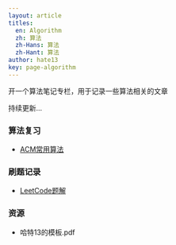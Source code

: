 ```yaml
---
layout: article
titles:
  en: Algorithm
  zh: 算法
  zh-Hans: 算法
  zh-Hant: 算法
author: hate13
key: page-algorithm
---
```


开一个算法笔记专栏，用于记录一些算法相关的文章

持续更新...

### 算法复习

- [ACM常用算法](https://hate13.com/2020/01/10/ACM常用算法.html)

### 刷题记录

- [LeetCode题解](https://hate13.com/2020/01/10/LeetCode题解.html)

### 资源

- 哈特13的模板.pdf